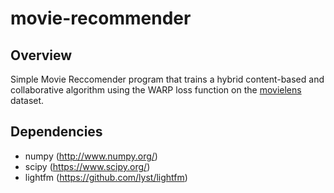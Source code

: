 # movie-recommender 

## Overview

Simple Movie Reccomender program that trains a hybrid content-based and collaborative algorithm using the WARP loss function on the [movielens](http://grouplens.org/datasets/movielens/) dataset.

## Dependencies

- numpy (http://www.numpy.org/)
- scipy (https://www.scipy.org/)
- lightfm (https://github.com/lyst/lightfm)



